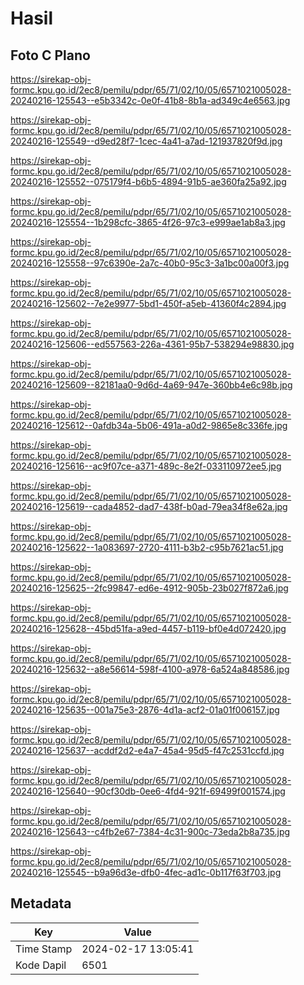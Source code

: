 # Hasil

## Foto C Plano

https://sirekap-obj-formc.kpu.go.id/2ec8/pemilu/pdpr/65/71/02/10/05/6571021005028-20240216-125543--e5b3342c-0e0f-41b8-8b1a-ad349c4e6563.jpg

https://sirekap-obj-formc.kpu.go.id/2ec8/pemilu/pdpr/65/71/02/10/05/6571021005028-20240216-125549--d9ed28f7-1cec-4a41-a7ad-121937820f9d.jpg

https://sirekap-obj-formc.kpu.go.id/2ec8/pemilu/pdpr/65/71/02/10/05/6571021005028-20240216-125552--075179f4-b6b5-4894-91b5-ae360fa25a92.jpg

https://sirekap-obj-formc.kpu.go.id/2ec8/pemilu/pdpr/65/71/02/10/05/6571021005028-20240216-125554--1b298cfc-3865-4f26-97c3-e999ae1ab8a3.jpg

https://sirekap-obj-formc.kpu.go.id/2ec8/pemilu/pdpr/65/71/02/10/05/6571021005028-20240216-125558--97c6390e-2a7c-40b0-95c3-3a1bc00a00f3.jpg

https://sirekap-obj-formc.kpu.go.id/2ec8/pemilu/pdpr/65/71/02/10/05/6571021005028-20240216-125602--7e2e9977-5bd1-450f-a5eb-41360f4c2894.jpg

https://sirekap-obj-formc.kpu.go.id/2ec8/pemilu/pdpr/65/71/02/10/05/6571021005028-20240216-125606--ed557563-226a-4361-95b7-538294e98830.jpg

https://sirekap-obj-formc.kpu.go.id/2ec8/pemilu/pdpr/65/71/02/10/05/6571021005028-20240216-125609--82181aa0-9d6d-4a69-947e-360bb4e6c98b.jpg

https://sirekap-obj-formc.kpu.go.id/2ec8/pemilu/pdpr/65/71/02/10/05/6571021005028-20240216-125612--0afdb34a-5b06-491a-a0d2-9865e8c336fe.jpg

https://sirekap-obj-formc.kpu.go.id/2ec8/pemilu/pdpr/65/71/02/10/05/6571021005028-20240216-125616--ac9f07ce-a371-489c-8e2f-033110972ee5.jpg

https://sirekap-obj-formc.kpu.go.id/2ec8/pemilu/pdpr/65/71/02/10/05/6571021005028-20240216-125619--cada4852-dad7-438f-b0ad-79ea34f8e62a.jpg

https://sirekap-obj-formc.kpu.go.id/2ec8/pemilu/pdpr/65/71/02/10/05/6571021005028-20240216-125622--1a083697-2720-4111-b3b2-c95b7621ac51.jpg

https://sirekap-obj-formc.kpu.go.id/2ec8/pemilu/pdpr/65/71/02/10/05/6571021005028-20240216-125625--2fc99847-ed6e-4912-905b-23b027f872a6.jpg

https://sirekap-obj-formc.kpu.go.id/2ec8/pemilu/pdpr/65/71/02/10/05/6571021005028-20240216-125628--45bd51fa-a9ed-4457-b119-bf0e4d072420.jpg

https://sirekap-obj-formc.kpu.go.id/2ec8/pemilu/pdpr/65/71/02/10/05/6571021005028-20240216-125632--a8e56614-598f-4100-a978-6a524a848586.jpg

https://sirekap-obj-formc.kpu.go.id/2ec8/pemilu/pdpr/65/71/02/10/05/6571021005028-20240216-125635--001a75e3-2876-4d1a-acf2-01a01f006157.jpg

https://sirekap-obj-formc.kpu.go.id/2ec8/pemilu/pdpr/65/71/02/10/05/6571021005028-20240216-125637--acddf2d2-e4a7-45a4-95d5-f47c2531ccfd.jpg

https://sirekap-obj-formc.kpu.go.id/2ec8/pemilu/pdpr/65/71/02/10/05/6571021005028-20240216-125640--90cf30db-0ee6-4fd4-921f-69499f001574.jpg

https://sirekap-obj-formc.kpu.go.id/2ec8/pemilu/pdpr/65/71/02/10/05/6571021005028-20240216-125643--c4fb2e67-7384-4c31-900c-73eda2b8a735.jpg

https://sirekap-obj-formc.kpu.go.id/2ec8/pemilu/pdpr/65/71/02/10/05/6571021005028-20240216-125545--b9a96d3e-dfb0-4fec-ad1c-0b117f63f703.jpg


## Metadata

| Key        | Value               |
| ---------- | ------------------- |
| Time Stamp | 2024-02-17 13:05:41 |
| Kode Dapil | 6501                |



